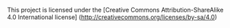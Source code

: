 This project is licensed under the [Creative Commons Attribution-ShareAlike 4.0 International license] (http://creativecommons.org/licenses/by-sa/4.0)
